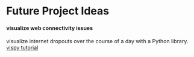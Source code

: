 Future Project Ideas
====================

#### visualize web connectivity issues
visualize internet dropouts over the course of a day with a Python library.
[vispy tutorial](http://ipython-books.github.io/featured-06/)
